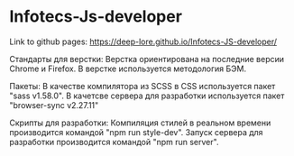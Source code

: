 # Infotecs-Js-developer

Link to github pages: https://deep-lore.github.io/Infotecs-JS-developer/

Стандарты для верстки:
Верстка ориентирована на последние версии Chrome и Firefox.
В верстке используется методология БЭМ.

Пакеты:
В качестве компилятора из SCSS в CSS используется пакет "sass v1.58.0".
В качетсве сервера для разработки используется пакет "browser-sync v2.27.11"

Скрипты для разработки:
Компиляция стилей в реальном времени производится командой "npm run style-dev".
Запуск сервера для разработки производится командой "npm run server".